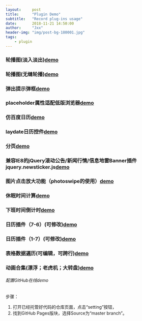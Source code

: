 ```yaml
---
layout:     post
title:      "Plugin Demo"
subtitle:   "Record plug-ins usage"
date:       2018-11-21 14:50:00
author:     "Jxx"
header-img: "img/post-bg-180001.jpg"
tags:
    - plugin
---
```


### 轮播图(淡入淡出)<a href="https://onepiece1991.github.io/Plugin/views/fade-play.html" target="_blank">demo</a>      


### 轮播图(无缝轮播)<a href="https://onepiece1991.github.io/Plugin/views/slide-play.html" target="_blank">demo</a>


### 弹出提示弹框<a href="https://onepiece1991.github.io/Plugin/views/tips.html" target="_blank">demo</a>


### placeholder属性适配低版浏览器<a href="https://onepiece1991.github.io/Plugin/views/placeholder.html" target="_blank">demo</a>

### 仿百度日历<a href="https://onepiece1991.github.io/Plugin/views/calendar.html" target="_blank">demo</a>

### laydate日历控件<a href="https://onepiece1991.github.io/Plugin/views/calendar-laydate.html" target="_blank">demo</a>

### 分页<a href="https://onepiece1991.github.io/Plugin/views/page.html" target="_blank">demo</a>

### 兼容IE8的jQuery滚动公告/新闻行情/信息地雷Banner插件jquery.newsticker.js<a href="https://onepiece1991.github.io/Plugin/views/newsticker.html" target="_blank">demo</a>

### 图片点击放大功能（photoswipe的使用）<a href="https://onepiece1991.github.io/Plugin/views/photoswipe.html" target="_blank">demo</a>

### 休眠时间计算<a href="https://onepiece1991.github.io/Plugin/views/dormancyTime.html" target="_blank">demo</a>

### 下班时间倒计时<a href="https://onepiece1991.github.io/Plugin/views/countdown.html" target="_blank">demo</a>

### 日历插件（7-6）(可修改)<a href="https://onepiece1991.github.io/Plugin/views/calendarModel01.html" target="_blank">demo</a>

### 日历插件（1-7）(可修改)<a href="https://onepiece1991.github.io/Plugin/views/calendarModel02.html" target="_blank">demo</a>

### 表格数据遍历(可编辑，可跨行)<a href="https://onepiece1991.github.io/Plugin/views/tableData.html" target="_blank">demo</a>

### 动画合集(漂浮；老虎机；大转盘)<a href="https://onepiece1991.github.io/Plugin/views/animationGroup.html" target="_blank">demo</a>

###### 配置GitHub在线demo
步骤：
1. 打开已经托管好代码的仓库页面，点击“setting”按钮，  
2. 找到GitHub Pages版块，选择Source为“master branch”。  



